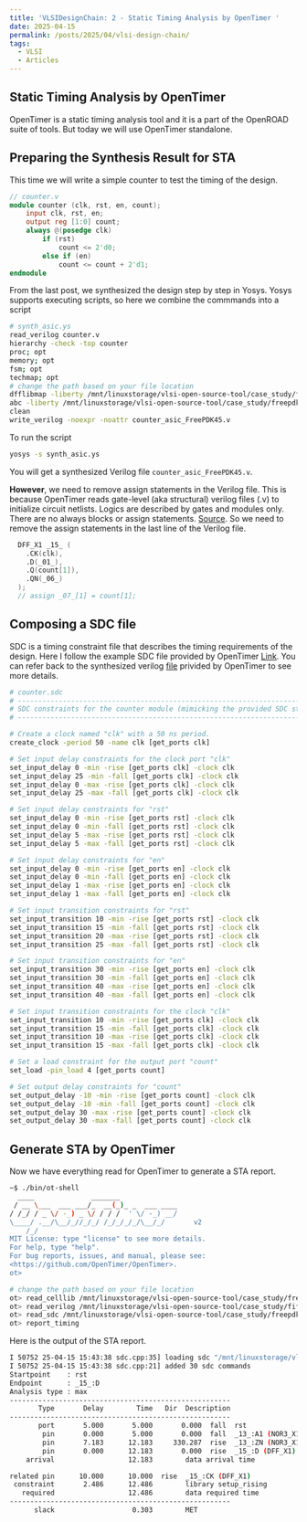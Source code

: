 ```yaml
---
title: 'VLSIDesignChain: 2 - Static Timing Analysis by OpenTimer '
date: 2025-04-15
permalink: /posts/2025/04/vlsi-design-chain/
tags:
  - VLSI
  - Articles
---
```


## Static Timing Analysis by OpenTimer
OpenTimer is a static timing analysis tool and it is a part of the OpenROAD suite of tools. But today we will use OpenTimer standalone.

## Preparing the Synthesis Result for STA
This time we will write a simple counter to test the timing of the design.
```verilog
// counter.v
module counter (clk, rst, en, count);
	input clk, rst, en;
	output reg [1:0] count;
	always @(posedge clk)
		if (rst)
			count <= 2'd0;
		else if (en)
			count <= count + 2'd1;
endmodule
```
From the last post, we synthesized the design step by step in Yosys. Yosys supports executing scripts, so here we combine the commmands into a script
```bash
# synth_asic.ys
read_verilog counter.v
hierarchy -check -top counter
proc; opt
memory; opt
fsm; opt
techmap; opt
# change the path based on your file location
dfflibmap -liberty /mnt/linuxstorage/vlsi-open-source-tool/case_study/freepdk-45nm/pkgs/base/stdcells.lib
abc -liberty /mnt/linuxstorage/vlsi-open-source-tool/case_study/freepdk-45nm/pkgs/base/stdcells.lib
clean
write_verilog -noexpr -noattr counter_asic_FreePDK45.v
```
To run the script
```bash
yosys -s synth_asic.ys
```
You will get a synthesized Verilog file `counter_asic_FreePDK45.v`.

**However**, we need to remove assign statements in the Verilog file. This is because OpenTimer reads gate-level (aka structural) verilog files (.v) to initialize circuit netlists. Logics are described by gates and modules only. There are no always blocks or assign statements. [Source](https://github.com/OpenTimer/OpenTimer/blob/master/wiki/io/verilog.md). So we need to remove the assign statements in the last line of the Verilog file.
```verilog
  DFF_X1 _15_ (
    .CK(clk),
    .D(_01_),
    .Q(count[1]),
    .QN(_06_)
  );
  // assign _07_[1] = count[1];
```
## Composing a SDC file
SDC is a timing constraint file that describes the timing requirements of the design. Here I follow the example SDC file provided by OpenTimer [Link](https://github.com/OpenTimer/OpenTimer/blob/master/example/simple/simple.sdc). You can refer back to the synthesized verilog [file](https://github.com/OpenTimer/OpenTimer/blob/master/example/simple/simple.v) privided by OpenTimer to see more details.
```bash
# counter.sdc
# -----------------------------------------------------------------------------
# SDC constraints for the counter module (mimicking the provided SDC style)
# -----------------------------------------------------------------------------

# Create a clock named "clk" with a 50 ns period.
create_clock -period 50 -name clk [get_ports clk]

# Set input delay constraints for the clock port "clk"
set_input_delay 0 -min -rise [get_ports clk] -clock clk
set_input_delay 25 -min -fall [get_ports clk] -clock clk
set_input_delay 0 -max -rise [get_ports clk] -clock clk
set_input_delay 25 -max -fall [get_ports clk] -clock clk

# Set input delay constraints for "rst"
set_input_delay 0 -min -rise [get_ports rst] -clock clk
set_input_delay 0 -min -fall [get_ports rst] -clock clk
set_input_delay 5 -max -rise [get_ports rst] -clock clk
set_input_delay 5 -max -fall [get_ports rst] -clock clk

# Set input delay constraints for "en"
set_input_delay 0 -min -rise [get_ports en] -clock clk
set_input_delay 0 -min -fall [get_ports en] -clock clk
set_input_delay 1 -max -rise [get_ports en] -clock clk
set_input_delay 1 -max -fall [get_ports en] -clock clk

# Set input transition constraints for "rst"
set_input_transition 10 -min -rise [get_ports rst] -clock clk
set_input_transition 15 -min -fall [get_ports rst] -clock clk
set_input_transition 20 -max -rise [get_ports rst] -clock clk
set_input_transition 25 -max -fall [get_ports rst] -clock clk

# Set input transition constraints for "en"
set_input_transition 30 -min -rise [get_ports en] -clock clk
set_input_transition 30 -min -fall [get_ports en] -clock clk
set_input_transition 40 -max -rise [get_ports en] -clock clk
set_input_transition 40 -max -fall [get_ports en] -clock clk

# Set input transition constraints for the clock "clk"
set_input_transition 10 -min -rise [get_ports clk] -clock clk
set_input_transition 15 -min -fall [get_ports clk] -clock clk
set_input_transition 10 -max -rise [get_ports clk] -clock clk
set_input_transition 15 -max -fall [get_ports clk] -clock clk

# Set a load constraint for the output port "count"
set_load -pin_load 4 [get_ports count]

# Set output delay constraints for "count"
set_output_delay -10 -min -rise [get_ports count] -clock clk
set_output_delay -10 -min -fall [get_ports count] -clock clk
set_output_delay 30 -max -rise [get_ports count] -clock clk
set_output_delay 30 -max -fall [get_ports count] -clock clk
```

## Generate STA by OpenTimer
Now we have everything read for OpenTimer to generate a STA report.
```bash
~$ ./bin/ot-shell
  ____              _______              
 / __ \___  ___ ___/_  __(_)_ _  ___ ____
/ /_/ / _ \/ -_) _ \/ / / /  ' \/ -_) __/
\____/ .__/\__/_//_/_/ /_/_/_/_/\__/_/       v2
    /_/                                     
MIT License: type "license" to see more details.
For help, type "help".
For bug reports, issues, and manual, please see:
<https://github.com/OpenTimer/OpenTimer>.
ot> 
```
```bash
# change the path based on your file location
ot> read_celllib /mnt/linuxstorage/vlsi-open-source-tool/case_study/freepdk-45nm/pkgs/base/stdcells.lib
ot> read_verilog /mnt/linuxstorage/vlsi-open-source-tool/case_study/fifo/counter_asic_FreePDK45.v  
ot> read_sdc /mnt/linuxstorage/vlsi-open-source-tool/case_study/freepdk-45nm/pkgs/base/counter.sdc
ot> report_timing
```
Here is the output of the STA report.
```bash
I 50752 25-04-15 15:43:38 sdc.cpp:35] loading sdc "/mnt/linuxstorage/vlsi-open-source-tool/case_study/freepdk-45nm/pkgs/base/counter.sdc" ...
I 50752 25-04-15 15:43:38 sdc.cpp:21] added 30 sdc commands
Startpoint    : rst
Endpoint      : _15_:D
Analysis type : max
------------------------------------------------------
       Type       Delay        Time   Dir  Description
------------------------------------------------------
       port       5.000       5.000       0.000  fall  rst
        pin       0.000       5.000       0.000  fall  _13_:A1 (NOR3_X1)
        pin       7.183      12.183     330.287  rise  _13_:ZN (NOR3_X1)
        pin       0.000      12.183       0.000  rise  _15_:D (DFF_X1)
    arrival                  12.183        data arrival time

related pin      10.000      10.000  rise  _15_:CK (DFF_X1)
 constraint       2.486      12.486        library setup_rising
   required                  12.486        data required time
------------------------------------------------------
      slack                   0.303        MET

```
